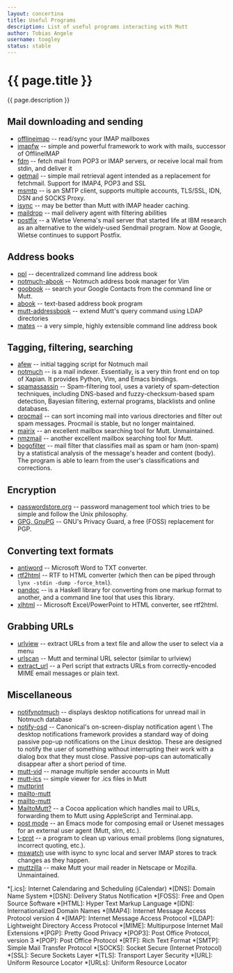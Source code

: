 ```yaml
---
layout: concertina
title: Useful Programs
description: List of useful programs interacting with Mutt
author: Tobias Angele
username: toogley
status: stable
---
```


# {{ page.title }}

{{ page.description }}

## Mail downloading and sending

* [offlineimap](https://github.com/OfflineIMAP/offlineimap) -- read/sync your
  IMAP mailboxes
* [imapfw](https://github.com/OfflineIMAP/imapfw) -- simple and powerful
  framework to work with mails, successor of OfflineIMAP
* [fdm](https://github.com/nicm/fdm) -- fetch mail from POP3 or IMAP servers,
  or receive local mail from stdin, and deliver it
* [getmail](http://pyropus.ca/software/getmail/) -- simple mail retrieval agent
  intended as a replacement for fetchmail. Support for IMAP4, POP3 and SSL
* [msmtp](http://msmtp.sourceforge.net/) -- is an SMTP client, supports
  multiple accounts, TLS/SSL, IDN, DSN and SOCKS Proxy.
* [isync](http://isync.sourceforge.net/) -- may be better than Mutt with IMAP
  header caching.
* [maildrop](http://www.courier-mta.org/maildrop/) -- mail delivery agent with
  filtering abilities
* [postfix](http://www.postfix.org/) -- a Wietse Venema's mail server that
  started life at IBM research as an alternative to the widely-used Sendmail
  program. Now at Google, Wietse continues to support Postfix.

## Address books

* [ppl](http://ppladdressbook.org/) -- decentralized command line address book
* [notmuch-abook](https://github.com/guyzmo/notmuch-abook) -- Notmuch address
  book manager for Vim
* [goobook](https://pypi.python.org/pypi/goobook/1.9) -- search your Google
  Contacts from the command line or Mutt.
* [abook](http://abook.sourceforge.net/) -- text-based address book program
* [mutt-addressbook](https://pypi.python.org/pypi/mutt-addressbook) -- extend
  Mutt's query command using LDAP directories
* [mates](https://github.com/pimutils/mates.rs) -- a very simple, highly
  extensible command line address book

## Tagging, filtering, searching

* [afew](https://github.com/afewmail/afew) -- initial tagging script for
  Notmuch mail
* [notmuch](https://notmuchmail.org/) -- is a mail indexer. Essentially, is
  a very thin front end on top of Xapian. It provides Python, Vim, and Emacs
  bindings.
* [spamassassin](https://spamassassin.apache.org/) -- Spam-filtering tool, uses
  a variety of spam-detection techniques, including DNS-based and
  fuzzy-checksum-based spam detection, Bayesian filtering, external programs,
  blacklists and online databases.
* [procmail](https://wiki.archlinux.org/index.php/Procmail) -- can sort
  incoming mail into various directories and filter out spam messages. Procmail
  is stable, but no longer maintained.
* [mairix](http://www.rpcurnow.force9.co.uk/mairix/) -- an excellent mailbox
  searching tool for Mutt. Unmaintained.
* [nmzmail](http://flpsed.org/nmzmail.html) -- another excellent mailbox
  searching tool for Mutt.
* [bogofilter](http://bogofilter.sourceforge.net/) -- mail filter that
  classifies mail as spam or ham (non-spam) by a statistical analysis of the
  message's header and content (body). The program is able to learn from the
  user's classifications and corrections.

## Encryption

* [passwordstore.org](https://www.passwordstore.org/) -- password management
  tool which tries to be simple and follow the Unix philosophy.
* [GPG, GnuPG](https://www.gnupg.org/) -- GNU's Privacy Guard, a free (FOSS)
  replacement for PGP.

## Converting text formats

* [antiword](http://www.winfield.demon.nl/) -- Microsoft Word to TXT converter.
* [rtf2html](https://www.wagner.pp.ru/~vitus/software/catdoc/) -- RTF to HTML
  converter (which then can be piped through `lynx -stdin -dump -force_html`).
* [pandoc](https://pandoc.org/) -- is a Haskell library for converting from one
  markup format to another, and a command line tool that uses this library.
* [xlhtml](http://chicago.sourceforge.net/xlhtml/) -- Microsoft
  Excel/PowerPoint to HTML converter, see rtf2html.

## Grabbing URLs

* [urlview](https://github.com/sigpipe/urlview) -- extract URLs from a text
  file and allow the user to select via a menu
* [urlscan](https://github.com/firecat53/urlscan) -- Mutt and terminal URL
  selector (similar to urlview)
* [extract_url](https://www.memoryhole.net/~kyle/extract_url/) -- a Perl script
  that extracts URLs from correctly-encoded MIME email messages or plain text.

## Miscellaneous

* [notifynotmuch](https://github.com/kspi/notifymuch) -- displays desktop
  notifications for unread mail in Notmuch database
* [notify-osd](https://launchpad.net/notify-osd) -- Canonical's
  on-screen-display notification agent \\
  The desktop notifications framework provides a standard way of doing passive
  pop-up notifications on the Linux desktop. These are designed to notify the
  user of something without interrupting their work with a dialog box that they
  must close. Passive pop-ups can automatically disappear after a short period
  of time.
* [mutt-vid](https://github.com/protist/mutt-vid) -- manage multiple sender
  accounts in Mutt
* [mutt-ics](https://github.com/dmedvinsky/mutt-ics) -- simple viewer for .ics
  files in Mutt
* [muttprint](http://muttprint.sourceforge.net/)
* [mailto-mutt](https://dset0x.github.io/mailto-mutt.html)
* [mailto-mutt](https://github.com/pazz/scripts/blob/master/mailto-mutt)
* [MailtoMutt?](http://mailtomutt.sourceforge.net/) -- a Cocoa application
  which handles mail to URLs, forwarding them to Mutt using AppleScript and
  Terminal.app.
* [post mode](http://post-mode.sourceforge.net/) -- an Emacs mode for composing
  email or Usenet messages for an external user agent (Mutt, slrn, etc.).
* [t-prot](http://www.escape.de/users/tolot/mutt/) -- a program to clean up
  various email problems (long signatures, incorrect quoting, etc.).
* [mswatch](http://mswatch.sourceforge.net/) use with isync to sync local and
  server IMAP stores to track changes as they happen.
* [muttzilla](https://sourceforge.net/projects/muttzilla/) -- make Mutt your
  mail reader in Netscape or Mozilla. Unmaintained.


*[.ics]: Internet Calendaring and Scheduling (iCalendar)
*[DNS]: Domain Name System
*[DSN]: Delivery Status Notification
*[FOSS]: Free and Open Source Software
*[HTML]: Hyper Text Markup Language
*[IDN]: Internationalized Domain Names
*[IMAP4]: Internet Message Access Protocol version 4
*[IMAP]: Internet Message Access Protocol
*[LDAP]: Lightweight Directory Access Protocol
*[MIME]: Multipurpose Internet Mail Extensions
*[PGP]: Pretty Good Privacy
*[POP3]: Post Office Protocol, version 3
*[POP]: Post Office Protocol
*[RTF]: Rich Text Format
*[SMTP]: Simple Mail Transfer Protocol
*[SOCKS]: Socket Secure (Internet Protocol)
*[SSL]: Secure Sockets Layer
*[TLS]: Transport Layer Security
*[URL]: Uniform Resource Locator
*[URLs]: Uniform Resource Locator

